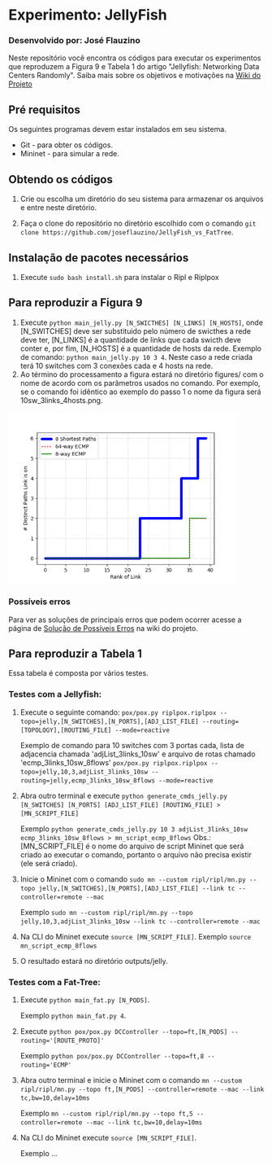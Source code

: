 # Experimento: JellyFish
### Desenvolvido por: José Flauzino

Neste repositório você encontra os códigos para executar os experimentos que reproduzem a Figura 9 e Tabela 1 do artigo "Jellyfish: Networking Data Centers Randomly".
Saiba mais sobre os objetivos e motivações na <a href="https://github.com/joseflauzino/JellyFish_vs_FatTree/wiki">Wiki do Projeto</a> 

## Pré requisitos
Os seguintes programas devem estar instalados em seu sistema.
* Git - para obter os códigos.
* Mininet - para simular a rede.

## Obtendo os códigos
1. Crie ou escolha um diretório do seu sistema para armazenar os arquivos e entre neste diretório.

2. Faça o clone do repositório no diretório escolhido com o comando `git clone https://github.com/joseflauzino/JellyFish_vs_FatTree`.

## Instalação de pacotes necessários
1. Execute `sudo bash install.sh` para instalar o Ripl e Riplpox

## Para reproduzir a Figura 9

1. Execute `python main_jelly.py [N_SWICTHES] [N_LINKS] [N_HOSTS]`, onde [N_SWITCHES] deve ser substituido pelo número de swicthes a rede deve ter, [N_LINKS] é a quantidade de links que cada swicth deve conter e, por fim, [N_HOSTS] é a quantidade de hosts da rede.
	Exemplo de comando: `python main_jelly.py 10 3 4`. Neste caso a rede criada terá 10 switches com 3 conexões cada e 4 hosts na rede.
2. Ao término do processamento a figura estará no diretório figures/ com o nome de acordo com os parâmetros usados no comando. Por exemplo, se o comando foi idêntico ao exemplo do passo 1 o nome da figura será 10sw_3links_4hosts.png. 

<img src="figures/4links_10sw.png" width="450" ></img>

### Possíveis erros
Para ver as soluções de principais erros que podem ocorrer acesse a página de <a href="https://github.com/joseflauzino/JellyFish_vs_FatTree/wiki/Solu%C3%A7ao-de-Poss%C3%ADveis-Erros">Solução de Possíveis Erros</a> na wiki do projeto.

## Para reproduzir a Tabela 1

Essa tabela é composta por vários testes.

### Testes com a Jellyfish:

1. Execute o seguinte comando: `pox/pox.py riplpox.riplpox --topo=jelly,[N_SWITCHES],[N_PORTS],[ADJ_LIST_FILE] --routing=[TOPOLOGY],[ROUTING_FILE] --mode=reactive`

	Exemplo de comando para 10 switches com 3 portas cada, lista de adjacencia chamada 'adjList_3links_10sw' e arquivo de rotas chamado 'ecmp_3links_10sw_8flows'
	`pox/pox.py riplpox.riplpox --topo=jelly,10,3,adjList_3links_10sw --routing=jelly,ecmp_3links_10sw_8flows --mode=reactive`

2. Abra outro terminal e execute `python generate_cmds_jelly.py [N_SWITCHES] [N_PORTS] [ADJ_LIST_FILE] [ROUTING_FILE] > [MN_SCRIPT_FILE]`

	Exemplo `python generate_cmds_jelly.py 10 3 adjList_3links_10sw ecmp_3links_10sw_8flows > mn_script_ecmp_8flows`
	Obs.: [MN_SCRIPT_FILE] é o nome do arquivo de script Mininet que será criado ao executar o comando, portanto o arquivo não precisa existir (ele será criado).

3. Inicie o Mininet com o comando `sudo mn --custom ripl/ripl/mn.py --topo jelly,[N_SWITCHES],[N_PORTS],[ADJ_LIST_FILE] --link tc --controller=remote --mac`

	Exemplo `sudo mn --custom ripl/ripl/mn.py --topo jelly,10,3,adjList_3links_10sw --link tc --controller=remote --mac`

4. Na CLI do Mininet execute `source [MN_SCRIPT_FILE]`.
	Exemplo `source mn_script_ecmp_8flows`

5. O resultado estará no diretório outputs/jelly.

### Testes com a Fat-Tree:

1. Execute `python main_fat.py [N_PODS]`.

	Exemplo `python main_fat.py 4`.
2. Execute `python pox/pox.py DCController --topo=ft,[N_PODS] --routing='[ROUTE_PROTO]'`

	Exemplo `python pox/pox.py DCController --topo=ft,8 --routing='ECMP'`
3. Abra outro terminal e inicie o Mininet com o comando `mn --custom ripl/ripl/mn.py --topo ft,[N_PODS] --controller=remote --mac --link tc,bw=10,delay=10ms`

	Exemplo `mn --custom ripl/ripl/mn.py --topo ft,5 --controller=remote --mac --link tc,bw=10,delay=10ms`
4. Na CLI do Mininet execute `source [MN_SCRIPT_FILE]`.

	Exemplo ...
